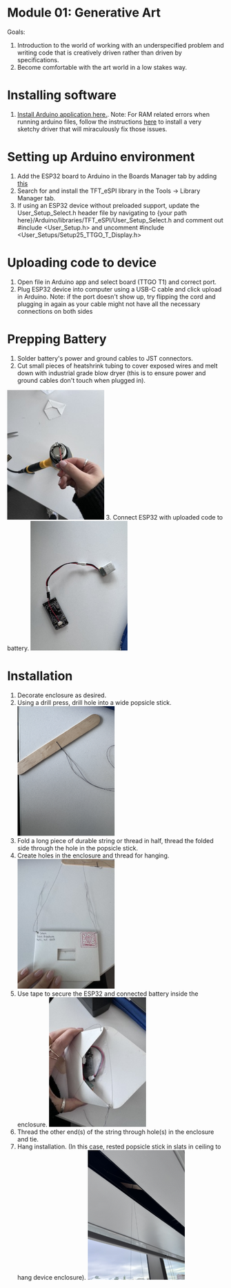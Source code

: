 # Module 01: Generative Art
Goals: 
1. Introduction to the world of working with an underspecified problem and writing code that is creatively driven rather than driven by specifications.
2. Become comfortable with the art world in a low stakes way.

# Installing software
1. [Install Arduino application here.](https://www.arduino.cc/en/software). 
  Note: For RAM related errors when running arduino files, follow the instructions [here](https://github.com/Xinyuan-LilyGO/TTGO-T-Display) to install a very sketchy driver that will miraculously fix those issues. 

# Setting up Arduino environment
1. Add the ESP32 board to Arduino in the Boards Manager tab by adding [this](https://dl.espressif.com/dl/package_esp32_index.json)
2. Search for and install the TFT_eSPI library in the Tools -> Library Manager tab.
3. If using an ESP32 device without preloaded support, update the User_Setup_Select.h header file by navigating to {your path here}/Arduino/libraries/TFT_eSPI/User_Setup_Select.h and comment out #include <User_Setup.h> and uncomment #include <User_Setups/Setup25_TTGO_T_Display.h>

# Uploading code to device 
1. Open file in Arduino app and select board (TTGO T1) and correct port.
2. Plug ESP32 device into computer using a USB-C cable and click upload in Arduino. 
   Note: if the port doesn't show up, try flipping the cord and plugging in again as your cable might not have all the necessary connections on both sides

# Prepping Battery
1. Solder battery's power and ground cables to JST connectors.
2.  Cut small pieces of heatshrink tubing to cover exposed wires and melt down with industrial grade blow dryer (this is to ensure power and ground cables don't touch when plugged in).
   <img src="./heatshrink.JPG" alt="melting heatshrink" style="height: 300px;"/>
3. Connect ESP32 with uploaded code to battery.
   <img src="./battery.JPG" alt="prepped battery connected to ESP32" style="height: 300px;"/>

# Installation 
1. Decorate enclosure as desired.
2. Using a drill press, drill hole into a wide popsicle stick.
   <img src="./drillpress.JPG" alt="drilled hole in popsicle stick" style="height: 300px;"/>
3. Fold a long piece of durable string or thread in half, thread the folded side through the hole in the popsicle stick.
4. Create holes in the enclosure and thread for hanging.
   <img src="./threaded.JPG" alt="threaded enclosure" style="height: 300px;"/>
5. Use tape to secure the ESP32 and connected battery inside the enclosure.
   <img src="./assembly.JPG" alt="assembled ESP32 and battery inside enclosure" style="height: 300px;"/>
6. Thread the other end(s) of the string through hole(s) in the enclosure and tie.
7. Hang installation. (In this case, rested popsicle stick in slats in ceiling to hang device enclosure).
    <img src="./installation.JPG" alt="hanging installation" style="height: 300px;"/>



